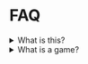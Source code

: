 # FAQ

<details>

<summary>What is this?</summary>

Think of this as a semi-automatic way to make money.

So you started a new "business" and you got a warehouse.

You now need to buy [tables.md](tables.md "mention")and hire People at those tables.



From there, based on the Schedule, your People will go gamble for you.

</details>

<details>

<summary>What is a game?</summary>

Think of it as a blackjack game.&#x20;

</details>
